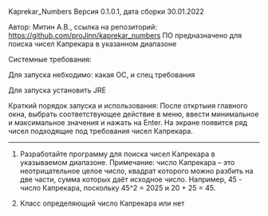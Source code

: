 Kaprekar_Numbers
Версия 0.1.0.1, дата сборки 30.01.2022

Автор: Митин А.В., ссылка на репозиторий: https://github.com/proJinn/kaprekar_numbers
ПО предназначено для поиска чисел Капрекара в указанном диапазоне

Системные требования:

Для запуска небходимо: какая ОС, и спец требования

Для запуска установить JRE

Краткий порядок запуска и использования:
После откртыия главного окна, выбрать соответствующее действие в меню,
ввести минимальное и максимальное значения и нажать на Enter.
На экране появится ряд чисел подходящие под требования чисел Капрекара.



----





1. Разработайте программу для поиска чисел Капрекара в указываемом диапазоне.
Примечание: число Капрекара – это неотрицательное целое число, квадрат которого можно разбить на две части,
сумма которых даёт исходное число. Например, 45 - число Капрекара, поскольку 45^2 = 2025 и 20 + 25 = 45.

2. Класс определяющий число Капрекара или нет 
